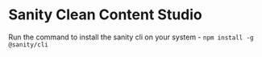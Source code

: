 # Sanity Clean Content Studio

Run the command to install the sanity cli on your system - `npm install -g @sanity/cli`
